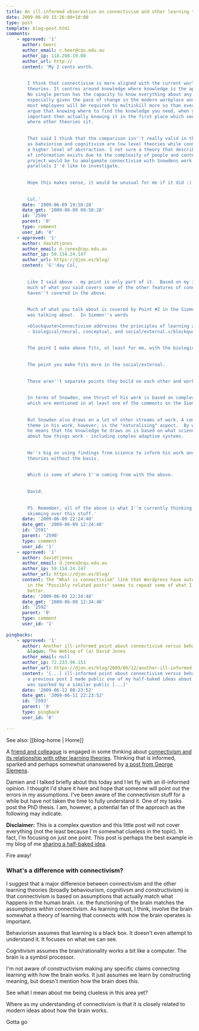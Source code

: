 ```yaml
---
title: An ill-informed observation on connectivism and other learning theories
date: 2009-06-09 15:26:09+10:00
type: post
template: blog-post.html
comments:
    - approved: '1'
      author: beerc
      author_email: c.beer@cqu.edu.au
      author_ip: 118.208.19.80
      author_url: http://
      content: 'My 2 cents worth.
    
    
        I think that connectivism is more aligned with the current world than are other
        theories. It centres around knowledge where knowledge is the application of information.
        No single person has the capacity to know everything about any particular thing
        especially given the pace of change in the modern workplace and the fact that
        most employees will be required to multiskill more so than ever before. So I''d
        argue that knowing where to find the knowledge you need, when you need it is more
        important then actually knowing it in the first place which seems to me, to be
        where other theories sit.
    
    
        That said I think that the comparison isn''t really valid in that theories such
        as bahviorism and cognitivism are low level theories while connectivism is at
        a higher level of abstraction. I not sure a theory that describes the internalization
        of information exists due to the complexity of people and contexts. An interesting
        project would be to amalgamate connectivism with Snowdens work as there are some
        parallels I''d like to investigate.
    
    
        Hope this makes sense, it would be unusual for me if it did :)
    
    
        Col.'
      date: '2009-06-09 19:58:28'
      date_gmt: '2009-06-09 09:58:28'
      id: '2590'
      parent: '0'
      type: comment
      user_id: '0'
    - approved: '1'
      author: davidtjones
      author_email: d.jones@cqu.edu.au
      author_ip: 59.154.24.147
      author_url: https://djon.es/blog/
      content: 'G''day Col,
    
    
        Like I said above - my point is only part of it.  Based on my ill-informed understanding
        much of what you said covers some of the other features of connectivism that I
        haven''t covered in the above.
    
    
        Much of what you talk about is covered by Point #2 in the Siemen''s post Damo
        was talking about.  In Siemen''s words
    
        <blockquote>Connectivism addresses the principles of learning at numerous levels
        - biological/neural, conceptual, and social/external.</blockquote>
    
    
        The point I make above fits, at least for me, with the biological/neural.
    
    
        The point you make fits more in the social/external.
    
    
        These aren''t separate points they build on each other and work in similar ways.
    
    
        In terms of Snowden, one thrust of his work is based on complex adaptive systems
        which are mentioned in at least one of the comments on the Siemen''s post.
    
    
        But Snowden also draws on a lot of other streams of work. A common underlying
        theme in his work, however, is the "naturalising" aspect.  By which, I believe,
        he means that the knowledge he draws on is based on what science is telling us
        about how things work - including complex adaptive systems.
    
    
        He''s big on using findings from science to inform his work and is critical of
        theories without the basis.
    
    
        Which is some of where I''m coming from with the above.
    
    
        David.
    
    
        PS. Remember, all of the above is what I''m currently thinking on the basis of
        skimming over this stuff.'
      date: '2009-06-09 22:24:40'
      date_gmt: '2009-06-09 12:24:40'
      id: '2591'
      parent: '2590'
      type: comment
      user_id: '1'
    - approved: '1'
      author: davidtjones
      author_email: d.jones@cqu.edu.au
      author_ip: 59.154.24.147
      author_url: https://djon.es/blog/
      content: The "What is connectivism" link that Wordpress have automatically added
        in the "Possibly related posts" seems to repeat some of what I said, but somewhat
        better.
      date: '2009-06-09 22:34:48'
      date_gmt: '2009-06-09 12:34:48'
      id: '2592'
      parent: '0'
      type: comment
      user_id: '1'
    
pingbacks:
    - approved: '1'
      author: Another ill-informed point about connectivism versus behaviourism and cognitivism
        &laquo; The Weblog of (a) David Jones
      author_email: null
      author_ip: 72.233.96.151
      author_url: https://djon.es/blog/2009/06/12/another-ill-informed-point-about-connectivism-versus-behaviourism-and-cognitivism/
      content: '[...] ill-informed point about connectivism versus behaviourism and&nbsp;cognitivism  In
        a previous post I made public one of my half-baked ideas about connectivism. This
        was sparked by a similar public [...]'
      date: '2009-06-12 08:23:52'
      date_gmt: '2009-06-11 22:23:52'
      id: '2593'
      parent: '0'
      type: pingback
      user_id: '0'
    
---
```


See also: [[blog-home | Home]]

A [friend and colleague](http://damosworld.wordpress.com/about-damien/) is engaged in some thinking about [connectivism and its relationship with other learning theories](http://damosworld.wordpress.com/2009/05/26/connectivism-and-the-importance-of-context-an-example/). Thinking that is informed, sparked and perhaps somewhat unanswered by [a post from George Siemens](http://www.connectivism.ca/?p=116).

Damien and I talked briefly about this today and I let fly with an ill-informed opinion. I thought I'd share it here and hope that someone will point out the errors in my assumptions. I've been aware of the connectivism stuff for a while but have not taken the time to fully understand it. One of my tasks post the PhD thesis. I am, however, a potential fan of the approach as the following may indicate.

**Disclaimer:** This is a complex question and this little post will not cover everything (not the least because I'm somewhat clueless in the topic). In fact, I'm focusing on just one point. This post is perhaps the best example in my blog of me [sharing a half-baked idea](/blog2/2009/02/15/getting-half-baked-ideas-out-there-improving-research-and-the-academy/).

Fire away!

### What's a difference with connectivism?

I suggest that a major difference between connectivism and the other learning theories (broadly behaviourism, cognitivsm and constructivism) is that connectivism is based on assumptions that actually match what happens in the human brain. i.e. the functioning of the brain matches the assumptions within connectivism. As learning must, I think, involve the brain somewhat a theory of learning that connects with how the brain operates is important.

Behaviorism assumes that learning is a black box. It doesn't even attempt to understand it. It focuses on what we can see.

Cognitivism assumes the brain/rationality works a bit like a computer. The brain is a symbol processor.

I'm not aware of constructivism making any specific claims connecting learning with how the brain works. It just assumes we learn by constructing meaning, but doesn't mention how the brain does this.

See what I mean about me being clueless in this area yet?

Where as my understanding of connectivism is that it is closely related to modern ideas about how the brain works.

Gotta go